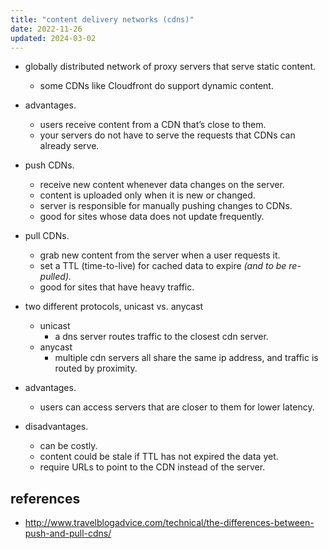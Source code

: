 ```yaml
---
title: "content delivery networks (cdns)"
date: 2022-11-26
updated: 2024-03-02
---
```


- globally distributed network of proxy servers that serve static content.
	- some CDNs like Cloudfront do support dynamic content.

- advantages.
	- users receive content from a CDN that’s close to them.
	- your servers do not have to serve the requests that CDNs can already serve.

- push CDNs.
	- receive new content whenever data changes on the server.
	- content is uploaded only when it is new or changed.
	- server is responsible for manually pushing changes to CDNs.
	- good for sites whose data does not update frequently.
- pull CDNs.
	- grab new content from the server when a user requests it.
	- set a TTL (time-to-live) for cached data to expire *(and to be re-pulled).*
	- good for sites that have heavy traffic.

- two different protocols, unicast vs. anycast
	- unicast
		- a dns server routes traffic to the closest cdn server.
	- anycast
		- multiple cdn servers all share the same ip address, and traffic is routed by proximity.
- advantages.
	- users can access servers that are closer to them for lower latency.
- disadvantages.
	- can be costly.
	- content could be stale if TTL has not expired the data yet.
	- require URLs to point to the CDN instead of the server.

## references

- http://www.travelblogadvice.com/technical/the-differences-between-push-and-pull-cdns/
